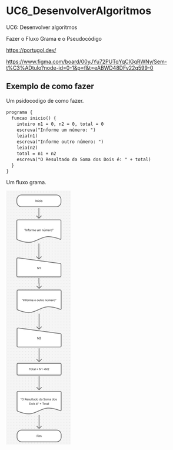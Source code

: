 # UC6_DesenvolverAlgoritmos
UC6: Desenvolver algoritmos

Fazer o Fluxo Grama e o Pseudocódigo

https://portugol.dev/


https://www.figma.com/board/00yJYu72PUTqYqCIGqRWNy/Sem-t%C3%ADtulo?node-id=0-1&p=f&t=eABWD48DFv22q599-0

## Exemplo de como fazer 

Um psidocodigo de como fazer.

```
programa {
  funcao inicio() {
    inteiro n1 = 0, n2 = 0, total = 0
    escreva("Informe um número: ")
    leia(n1)
    escreva("Informe outro número: ")
    leia(n2)
    total = n1 + n2
    escreva("O Resultado da Soma dos Dois é: " + total)
  }
}
```

Um fluxo grama.

![Fluxograma](fluxograma.png)